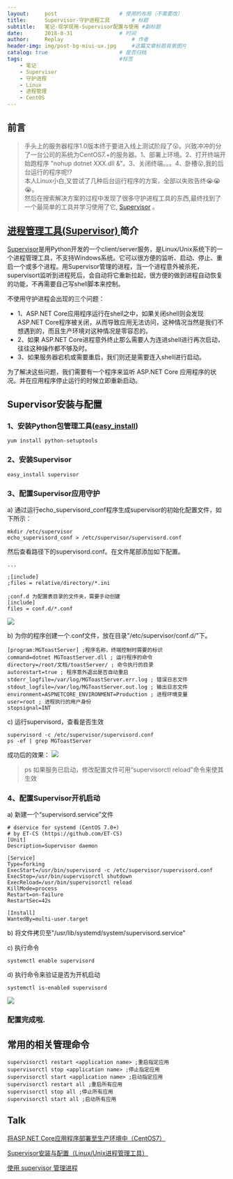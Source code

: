```yaml
---
layout:     post   				    # 使用的布局（不需要改）
title:      Supervisor-守护进程工具  		# 标题 
subtitle:   笔记-现学现用-Supervisor配置与使用 #副标题
date:       2018-8-31				# 时间
author:     Replay 						# 作者
header-img: img/post-bg-miui-ux.jpg 	#这篇文章标题背景图片
catalog: true 						# 是否归档
tags:								#标签
    - 笔记
    - Supervisor
    - 守护进程
    - Linux
    - 进程管理
    - CentOS
---
```


## 前言
> 手头上的服务器程序1.0版本终于要进入线上测试阶段了😮。兴致冲冲的分了一台公司的系统为CentOS7.+的服务器。1、部署上环境。2、打开终端开始跑程序 "nohup dotnet XXX.dll &"。3、关闭终端。。。4、卧槽😮,我的后台运行的程序呢!?  
> 本人Linux小白,又尝试了几种后台运行程序的方案，全部以失败告终😭😭😭。  
> 然后在搜索解决方案的过程中发现了很多守护进程工具的东西,最终找到了一个最简单的工具并学习使用了它, [Supervisor](http://supervisord.org/) 。

## [进程管理工具(Supervisor) ](http://supervisord.org/introduction.html)简介

[Supervisor](http://supervisord.org/introduction.html#overview)是用Python开发的一个client/server服务，是Linux/Unix系统下的一个进程管理工具，不支持Windows系统。它可以很方便的监听、启动、停止、重启一个或多个进程。用Supervisor管理的进程，当一个进程意外被杀死，supervisort监听到进程死后，会自动将它重新拉起，很方便的做到进程自动恢复的功能，不再需要自己写shell脚本来控制。

不使用守护进程会出现的三个问题：

- 1、ASP.NET Core应用程序运行在shell之中，如果关闭shell则会发现 ASP.NET Core程序被关闭，从而导致应用无法访问，这种情况当然是我们不想遇到的，而且生产环境对这种情况是零容忍的。
- 2、如果 ASP.NET Core进程意外终止那么需要人为连进shell进行再次启动，往往这种操作都不够及时。
- 3、如果服务器宕机或需要重启，我们则还是需要连入shell进行启动。

为了解决这些问题，我们需要有一个程序来监听 ASP.NET Core 应用程序的状况。并在应用程序停止运行的时候立即重新启动。

## Supervisor安装与配置

### 1、安装Python包管理工具([easy_install](https://pypi.org/project/setuptools/))

```Shell
yum install python-setuptools
```

### 2、安装Supervisor

```Shell
easy_install supervisor
```

### 3、配置Supervisor应用守护

a) 通过运行echo_supervisord_conf程序生成supervisor的初始化配置文件，如下所示：

```Shell
mkdir /etc/supervisor
echo_supervisord_conf > /etc/supervisor/supervisord.conf
```
然后查看路径下的supervisord.conf。在文件尾部添加如下配置。
```Shell
...

;[include]
;files = relative/directory/*.ini

;conf.d 为配置表目录的文件夹，需要手动创建
[include]
files = conf.d/*.conf
```
![](https://replay923.github.io/BlogResources/Supervisor/1.png)

b) 为你的程序创建一个.conf文件，放在目录"/etc/supervisor/conf.d/"下。
```Shell
[program:MGToastServer] ;程序名称，终端控制时需要的标识
command=dotnet MGToastServer.dll ; 运行程序的命令
directory=/root/文档/toastServer/ ; 命令执行的目录
autorestart=true ; 程序意外退出是否自动重启
stderr_logfile=/var/log/MGToastServer.err.log ; 错误日志文件
stdout_logfile=/var/log/MGToastServer.out.log ; 输出日志文件
environment=ASPNETCORE_ENVIRONMENT=Production ; 进程环境变量
user=root ; 进程执行的用户身份
stopsignal=INT
```
c) 运行supervisord，查看是否生效
```Shell
supervisord -c /etc/supervisor/supervisord.conf
ps -ef | grep MGToastServer
```
成功后的效果：
![](https://replay923.github.io/BlogResources/Supervisor/2.png)
>ps 如果服务已启动，修改配置文件可用“supervisorctl reload”命令来使其生效

### 4、配置Supervisor开机启动
a) 新建一个“supervisord.service”文件
```Shell
# dservice for systemd (CentOS 7.0+)
# by ET-CS (https://github.com/ET-CS)
[Unit]
Description=Supervisor daemon

[Service]
Type=forking
ExecStart=/usr/bin/supervisord -c /etc/supervisor/supervisord.conf
ExecStop=/usr/bin/supervisorctl shutdown
ExecReload=/usr/bin/supervisorctl reload
KillMode=process
Restart=on-failure
RestartSec=42s

[Install]
WantedBy=multi-user.target
```
b) 将文件拷贝至"/usr/lib/systemd/system/supervisord.service"

c) 执行命令
```Shell
systemctl enable supervisord
```
d) 执行命令来验证是否为开机启动
```Shell
systemctl is-enabled supervisord
```
![](https://replay923.github.io/BlogResources/Supervisor/3.png)

### 配置完成啦.

## 常用的相关管理命令
```Shell
supervisorctl restart <application name> ;重启指定应用
supervisorctl stop <application name> ;停止指定应用
supervisorctl start <application name> ;启动指定应用
supervisorctl restart all ;重启所有应用
supervisorctl stop all ;停止所有应用
supervisorctl start all ;启动所有应用
```

## Talk

[将ASP.NET Core应用程序部署至生产环境中（CentOS7）](https://www.cnblogs.com/ants/p/5732337.html)

[Supervisor安装与配置（Linux/Unix进程管理工具）](https://blog.csdn.net/xyang81/article/details/51555473)

[使用 supervisor 管理进程](http://liyangliang.me/posts/2015/06/using-supervisor/)